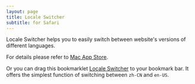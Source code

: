 ```yaml
---
layout: page
title: Locale Switcher 
subtitle: for Safari
---
```


Locale Switcher helps you to easily switch between website's versions of different languages.

For details please refer to [Mac App Store](https://apps.apple.com/app/locale-switcher/id1501719622?mt=12).

Or you can drag this bookmarklet <a href="javascript:(function(){ let pairs=[['en-us', 'zh-cn'], ['en-US', 'zh-CN']]; pairs.forEach(pair => pair.forEach((locale, id) => {if (location.href.includes(locale)) {location.href = location.href.replace(locale, pair[1-id])} }))})()">Locale Switcher</a> to your bookmark bar. It offers the simplest function of switching between `zh-CN` and `en-US`.
